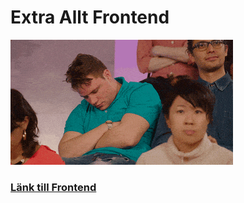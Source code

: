 # Extra Allt Frontend
![](extra-allt.gif)
### [Länk till Frontend](https://extra-allt-frontend-app-kszhr.ondigitalocean.app)
